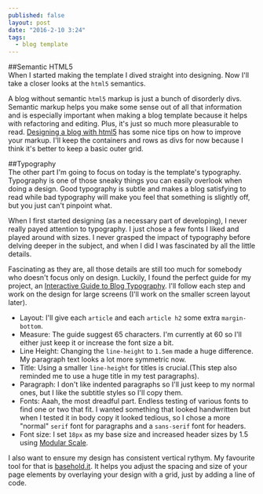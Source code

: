 ```yaml
---
published: false
layout: post
date: "2016-2-10 3:24"
tags: 
  - blog template
---
```



##Semantic HTML5  
When I started making the template I dived straight into designing. Now I'll take a closer looks at the `html5` semantics.  

A blog without semantic `html5` markup is just a bunch of disorderly divs. Semantic markup helps you make some sense out of all that information and is especially important when making a blog template because it helps with refactoring and editing. Plus, it's just so much more pleasurable to read.  [Designing a blog with html5](http://html5doctor.com/designing-a-blog-with-html5/) has some nice tips on how to improve your markup. I'll keep the containers and rows as divs for now because I think it's better to keep a basic outer grid.  

##Typography   
The other part I'm going to focus on today is the template's typography. Typography is one of those sneaky things you can easily overlook when doing a design. Good typography is subtle and makes a blog satisfying to read while bad typography will make you feel that something is slightly off, but you just can't pinpoint what.   

When I first started designing (as a necessary part of developing), I never really payed attention to typography. I just chose a few fonts I liked and played around with sizes. I never grasped the impact of typography before delving deeper in the subject, and when I did I was fascinated by all the little details.    

Fascinating as they are, all those details are still too much for somebody who doesn't focus only on design. Luckily, I found the perfect guide for my project, an [Interactive Guide to Blog Typography](http://www.kaikkonendesign.fi/typography/#section/1). I'll follow each step and work on the design for large screens (I'll work on the smaller screen layout later). 
- Layout: I'll give each `article` and each `article h2` some extra `margin-bottom`.  
- Measure: The guide suggest 65 characters. I'm currently at 60 so I'll either just keep it or increase the font size a bit. 
- Line Height: Changing the `line-height` to `1.5em` made a huge difference. My paragraph text looks a lot more symmetric now. 
- Title: Using a smaller `line-height` for titles is crucial.(This step also reminded me to use a huge title in my test paragraphs). 
- Paragraph: I don't like indented paragraphs so I'll just keep to my normal ones, but I like the subtitle styles so I'll copy them. 
- Fonts: Aaah, the most dreadful part. Endless testing of various fonts to find one or two that fit. I wanted something that looked handwritten but when I tested it in body copy it looked tedious, so I chose a more "normal" `serif` font for paragraphs and a `sans-serif` font for headers. 
- Font size: I set `18px` as my base size and increased header sizes by 1.5 using [Modular Scale](http://www.modularscale.com/). 

I also want to ensure my design has consistent vertical rythym. My favourite tool for that is [basehold.it](http://basehold.it/). It helps you adjust the spacing and size of your page elements by overlaying your design with a grid, just by adding a line of code. 